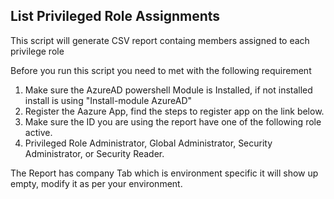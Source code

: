 ## List Privileged Role Assignments ##

This script will generate CSV report containg members assigned to each privilege role

Before you run this script you need to met with the following requirement

1. Make sure the AzureAD powershell Module is Installed, if not installed install is using "Install-module AzureAD"
2. Register the Aazure App, find the steps to register app on the link below.
3. Make sure the ID you are using the report have one of the following role active.
4. Privileged Role Administrator, Global Administrator, Security Administrator, or Security Reader.

The Report has company Tab which is environment specific it will show up empty, modify it as per your environment.
